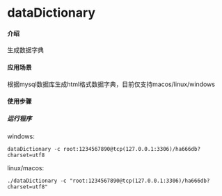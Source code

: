 # dataDictionary

#### 介绍
生成数据字典

#### 应用场景
根据mysql数据库生成html格式数据字典，目前仅支持macos/linux/windows

#### 使用步骤

##### 运行程序
windows:
```shell
dataDictionary -c root:1234567890@tcp(127.0.0.1:3306)/ha666db?charset=utf8
```
linux/macos:
```shell
./dataDictionary -c "root:1234567890@tcp(127.0.0.1:3306)/ha666db?charset=utf8"
```
